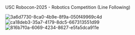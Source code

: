 USC Robocon-2025 - Robotics Competition (Line Following)

![3a6d7730-8ca0-4b9e-8f9a-050f49969c4d](https://github.com/user-attachments/assets/9ea9e691-b950-4eee-919d-1873c89bc6a1)
![ca18deb3-35a7-4179-8dc5-667313551d99](https://github.com/user-attachments/assets/fda2e0d3-afb7-42fa-8bf3-477a2be9d341)
![816b7f0a-6069-4234-8627-e5fa5dca911e](https://github.com/user-attachments/assets/c696a287-9a09-4616-a600-9f75856d4ec1)
